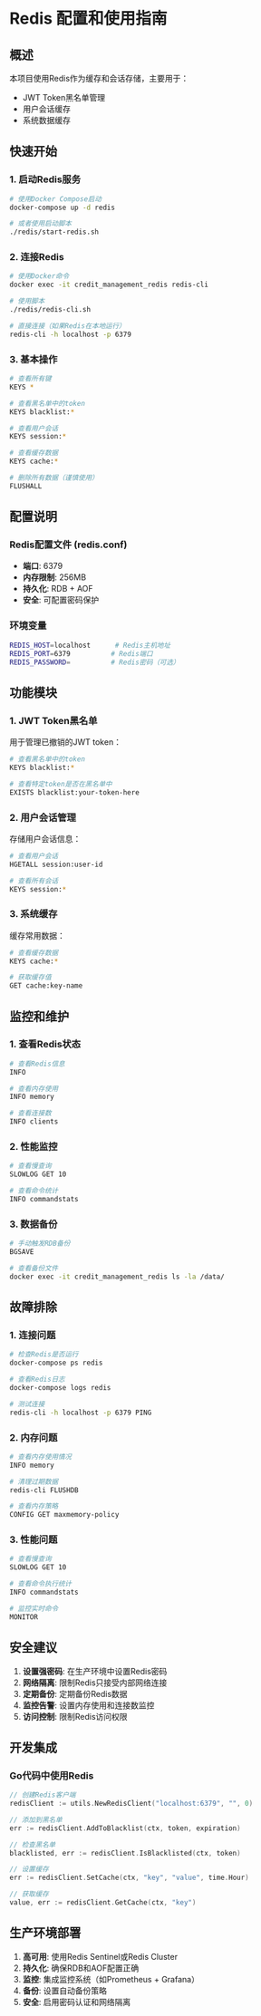 # Redis 配置和使用指南

## 概述

本项目使用Redis作为缓存和会话存储，主要用于：
- JWT Token黑名单管理
- 用户会话缓存
- 系统数据缓存

## 快速开始

### 1. 启动Redis服务

```bash
# 使用Docker Compose启动
docker-compose up -d redis

# 或者使用启动脚本
./redis/start-redis.sh
```

### 2. 连接Redis

```bash
# 使用Docker命令
docker exec -it credit_management_redis redis-cli

# 使用脚本
./redis/redis-cli.sh

# 直接连接（如果Redis在本地运行）
redis-cli -h localhost -p 6379
```

### 3. 基本操作

```bash
# 查看所有键
KEYS *

# 查看黑名单中的token
KEYS blacklist:*

# 查看用户会话
KEYS session:*

# 查看缓存数据
KEYS cache:*

# 删除所有数据（谨慎使用）
FLUSHALL
```

## 配置说明

### Redis配置文件 (redis.conf)

- **端口**: 6379
- **内存限制**: 256MB
- **持久化**: RDB + AOF
- **安全**: 可配置密码保护

### 环境变量

```bash
REDIS_HOST=localhost      # Redis主机地址
REDIS_PORT=6379          # Redis端口
REDIS_PASSWORD=          # Redis密码（可选）
```

## 功能模块

### 1. JWT Token黑名单

用于管理已撤销的JWT token：

```bash
# 查看黑名单中的token
KEYS blacklist:*

# 查看特定token是否在黑名单中
EXISTS blacklist:your-token-here
```

### 2. 用户会话管理

存储用户会话信息：

```bash
# 查看用户会话
HGETALL session:user-id

# 查看所有会话
KEYS session:*
```

### 3. 系统缓存

缓存常用数据：

```bash
# 查看缓存数据
KEYS cache:*

# 获取缓存值
GET cache:key-name
```

## 监控和维护

### 1. 查看Redis状态

```bash
# 查看Redis信息
INFO

# 查看内存使用
INFO memory

# 查看连接数
INFO clients
```

### 2. 性能监控

```bash
# 查看慢查询
SLOWLOG GET 10

# 查看命令统计
INFO commandstats
```

### 3. 数据备份

```bash
# 手动触发RDB备份
BGSAVE

# 查看备份文件
docker exec -it credit_management_redis ls -la /data/
```

## 故障排除

### 1. 连接问题

```bash
# 检查Redis是否运行
docker-compose ps redis

# 查看Redis日志
docker-compose logs redis

# 测试连接
redis-cli -h localhost -p 6379 PING
```

### 2. 内存问题

```bash
# 查看内存使用情况
INFO memory

# 清理过期数据
redis-cli FLUSHDB

# 查看内存策略
CONFIG GET maxmemory-policy
```

### 3. 性能问题

```bash
# 查看慢查询
SLOWLOG GET 10

# 查看命令执行统计
INFO commandstats

# 监控实时命令
MONITOR
```

## 安全建议

1. **设置强密码**: 在生产环境中设置Redis密码
2. **网络隔离**: 限制Redis只接受内部网络连接
3. **定期备份**: 定期备份Redis数据
4. **监控告警**: 设置内存使用和连接数监控
5. **访问控制**: 限制Redis访问权限

## 开发集成

### Go代码中使用Redis

```go
// 创建Redis客户端
redisClient := utils.NewRedisClient("localhost:6379", "", 0)

// 添加到黑名单
err := redisClient.AddToBlacklist(ctx, token, expiration)

// 检查黑名单
blacklisted, err := redisClient.IsBlacklisted(ctx, token)

// 设置缓存
err := redisClient.SetCache(ctx, "key", "value", time.Hour)

// 获取缓存
value, err := redisClient.GetCache(ctx, "key")
```

## 生产环境部署

1. **高可用**: 使用Redis Sentinel或Redis Cluster
2. **持久化**: 确保RDB和AOF配置正确
3. **监控**: 集成监控系统（如Prometheus + Grafana）
4. **备份**: 设置自动备份策略
5. **安全**: 启用密码认证和网络隔离 
